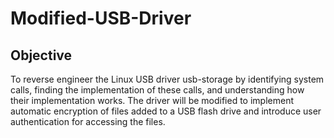 # Modified-USB-Driver

## Objective
To reverse engineer the Linux USB driver usb-storage by identifying system calls, finding the implementation of these calls, and understanding how their implementation works. The driver will be modified to implement automatic encryption of files added to a USB flash drive and introduce user authentication for accessing the files.
